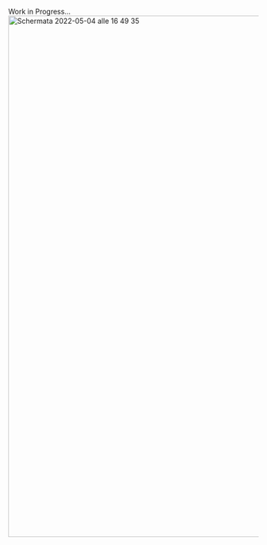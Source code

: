 Work in Progress...
<img width="1047" alt="Schermata 2022-05-04 alle 16 49 35" src="https://user-images.githubusercontent.com/101251566/166707803-7f3cb20d-57fc-43b5-b8c8-a606eb4bfeef.png">

